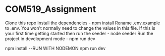 # COM519_Assignment

Clone this repo
Install the dependencies - npm install
Rename .env.example to .env. You won't normally need to change the values in this file.
If this is your first time getting started then run the seeder - node seeder
Run the project in development mode - npm run dev



npm install
--RUN WITH NODEMON
npm run dev


